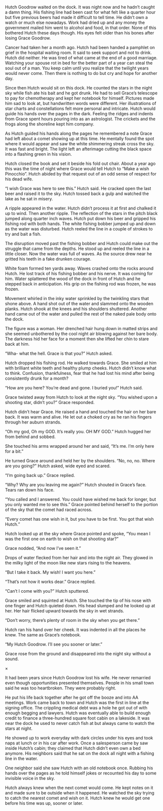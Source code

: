 Hutch Goodrow waited on the dock. It was night now and he hadn’t caught a damn thing. His fishing line had been cast for what felt like a quarter hour but five previous beers had made it difficult to tell time. He didn’t own a watch or much else nowadays. Work had dried up and any money the government mailed him went to alcohol and food, in that order. None of this bothered Hutch these days though. His eyes felt older than his bones after losing Grace Goodrow.

Cancer had taken her a month ago. Hutch had been handed a pamphlet on grief in the hospital waiting room. It said to seek support and not to drink. Hutch did neither. He was tired of what came at the end of a good marriage. Watching your spouse rot in bed for the better part of a year can steal the soul out of a man. You keep calm until you realize that the twilight years would never come. Then there is nothing to do but cry and hope for another day.

Since then Hutch would sit on this dock. He counted the stars in the night sky while fish ate his bait and he got drunk. He had to sell Grace’s telescope to pay for chemotherapy and kept her notebook for himself. Pictures made him sad to look at, but handwritten words were different. Her illustrations of star charts and constellations felt more personal and intricate. Hutch would guide his hands over the pages in the dark. Feeling the ridges and indents from Grace spent hours pouring into as an astrologist. The crickets and the frogs along the shoreline kept him company.

As Hutch guided his hands along the pages he remembered a note Grace had left about a comet showing up at this time. He mentally found the spot where it would appear and saw the white shimmering streak cross the sky. It was fast and bright. The light left an afterimage cutting the black space into a flashing green in his vision.

Hutch closed the book and set it beside his fold out chair. About a year ago this was the time of night where Grace would tell Hutch to “Make a wish Pinocchio”. Hutch abided by that request out of an odd sense of respect for his dead wife.

“I wish Grace was here to see this.” Hutch said. He cracked open the last beer and raised it to the sky. Hutch tossed back a gulp and watched the lake as he sat in misery. 

A ripple appeared in the water. Hutch didn’t process it at first and chalked it up to wind. Then another ripple. The reflection of the stars in the pitch black jumped along quarter inch waves. Hutch put down his beer and gripped his fishing rod with both hands. The white fishing bobber jumped up and down as the water was disturbed. Hutch reeled the line in a couple of strokes to try and bait a fish.

The disruption moved past the fishing bobber and Hutch could make out the struggle that came from the depths. He stood up and reeled the line in a little closer.  Now the water was full of waves. As the source drew near he gritted his teeth in a fake drunken courage.

White foam formed ten yards away. Waves crashed onto the rocks around Hutch. He lost track of his fishing bobber and his nerve. It was coming for him. Water splattered the wood of the dock in front of Hutch and he stepped back in anticipation. His grip on the fishing rod was frozen, he was frozen.

Movement whirled in the inky water sprinkled by the twinkling stars that shone above. A hand shot out of the water and slammed onto the wooden planks. Hutch shook at the knees and his shoulders shuttered. Another hand came out of the water and pulled the rest of the naked pale body onto the dock.

The figure was a woman. Her drenched hair hung down in matted strips and she seemed unbothered by the cool night air blowing against her bare body. The darkness hid her face for a moment then she lifted her chin to stare back at him.

“Wha- what the hell. Grace is that you?” Hutch asked. 

Hutch dropped his fishing rod. He walked towards Grace. She smiled at him with brilliant white teeth and healthy plump cheeks. Hutch didn’t know what to think. Confusion, thankfulness, fear that he had lost his mind after being consistently drunk for a month?

“How are you here? You’re dead and gone. I buried you!” Hutch said. 

Grace twisted away from Hutch to look at the night sky. “You wished upon a shooting star, didn’t you?” Grace responded.

Hutch didn’t hear Grace. He raised a hand and touched the hair on her bare back. It was warm and alive. He let out a choked cry as he ran his fingers through her auburn strands.

“Oh my god, Oh my GOD. It’s really you. OH MY GOD.” Hutch hugged her from behind and sobbed.

She touched his arms wrapped around her and said, “It’s me. I’m only here for a bit.”

He turned Grace around and held her by the shoulders. “No, no, no. Where are you going?” Hutch asked, wide eyed and scared. 

“I’m going back up.” Grace replied.

“Why? Why are you leaving me again?” Hutch shouted in Grace’s face. Tears ran down his face.

“You called and I answered. You could have wished me back for longer, but you only wanted me to see this.” Grace pointed behind herself to the portion of the sky that the comet had raced across.

“Every comet has one wish in it, but you have to be first. You got that wish Hutch.”

Hutch looked up at the sky where Grace pointed and spoke, “You mean I was the first one on earth to wish on that shooting star?” 

Grace nodded, “And now I’ve seen it.”

Drops of water flecked from her hair and into the night air. They glowed in the milky light of the moon like new stars rising to the heavens.

“But I take it back. My wish! I want you here.”

“That’s not how it works dear.” Grace replied.

“Can’t I come with you?” Hutch sputtered.

Grace smiled and squinted at Hutch. She touched the tip of his nose with one finger and Hutch quieted down. His head slumped and he looked up at her. Her hair flicked upward towards the sky in wet strands.

“Don’t worry, there’s plenty of room in the sky when you get there.”

Hutch ran his hand over her cheek. It was indented in all the places he knew. The same as Grace’s notebook.

“My Hutch Goodrow. I’ll see you sooner or later.”

Grace rose from the ground and disappeared into the night sky without a sound.

×

It had been years since Hutch Goodrow lost his wife. He never remarried even though opportunities presented themselves. People in his small town said he was too heartbroken. They were probably right.

He put his life back together after he got off the booze and into AA meetings. Work came back to town and Hutch was the first in line at the signing office. The crippling medical debt was a hole he got out of with enough begging and lawyers. Hutch was eventually able to build enough credit to finance a three-hundred square foot cabin on a lakeside. It was near the dock he used to never catch fish at but always came to watch the stars at night.

He showed up to work everyday with dark circles under his eyes and took naps at lunch or in his car after work. Once a salesperson came by saw inside Hutch’s cabin; they claimed that Hutch didn’t even own a bed anymore. His neighbors said that he sat on the dock all night with a fishing line in the water.

One neighbor said she saw Hutch with an old notebook once. Rubbing his hands over the pages as he told himself jokes or recounted his day to some invisible voice in the sky.

Hutch always knew when the next comet would come. He kept notes on it and made sure to be outside when it happened. He watched the sky trying to catch the nearest comet and wish on it. Hutch knew he would get one before his time was up, sooner or later.
